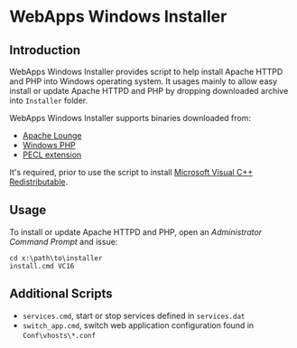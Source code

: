# WebApps Windows Installer

## Introduction

WebApps Windows Installer provides script to help install Apache HTTPD and PHP
into Windows operating system. It usages mainly to allow easy install or update
Apache HTTPD and PHP by dropping downloaded archive into `Installer`
folder.

WebApps Windows Installer supports binaries downloaded from:
* [Apache Lounge](https://www.apachelounge.com/download/)
* [Windows PHP](https://windows.php.net/download/)
* [PECL extension](https://windows.php.net/downloads/pecl/releases/)

It's required, prior to use the script to install
[Microsoft Visual C++ Redistributable](https://support.microsoft.com/en-us/topic/the-latest-supported-visual-c-downloads-2647da03-1eea-4433-9aff-95f26a218cc0).

## Usage

To install or update Apache HTTPD and PHP, open an *Administrator Command Prompt*
and issue:

```
cd x:\path\to\installer
install.cmd VC16
```

## Additional Scripts

* `services.cmd`, start or stop services defined in `services.dat`
* `switch_app.cmd`, switch web application configuration found in `Conf\vhosts\*.conf`
